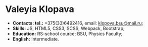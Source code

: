 # Valeyia Klopava

* __Contacts: tel.:__ +375(33)6492416, email: klopova.bsu@mail.ru;
* __Skills:__ JS, HTML5, CSS3, SCSS, Webpack, Bootstrap;
* __Education:__ RS-school cource; BSU, Physics Faculty;
* __English:__ Intermediate.
